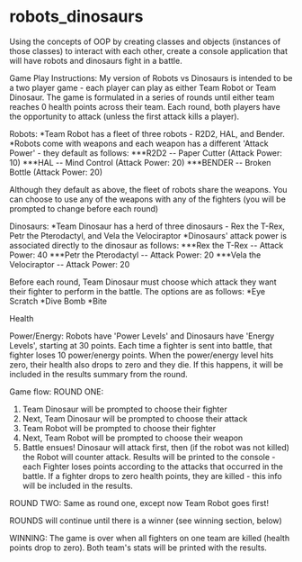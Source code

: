 # robots_dinosaurs
Using the concepts of OOP by creating classes and objects (instances of those classes) to interact with each other, create a console application that will have robots and dinosaurs fight in a battle.


Game Play Instructions:
My version of Robots vs Dinosaurs is intended to be a two player game - each player can play as either Team Robot or Team Dinosaur.
The game is formulated in a series of rounds until either team reaches 0 health points across their team.
Each round, both players have the opportunity to attack (unless the first attack kills a player).

Robots:
*Team Robot has a fleet of three robots - R2D2, HAL, and Bender.
*Robots come with weapons and each weapon has a different 'Attack Power' - they default as follows:
***R2D2 -- Paper Cutter (Attack Power: 10)
***HAL -- Mind Control (Attack Power: 20)
***BENDER -- Broken Bottle (Attack Power: 20)

Although they default as above, the fleet of robots share the weapons. You can choose to use any of the weapons with any of the fighters (you will be prompted to change before each round)

Dinosaurs:
*Team Dinosaur has a herd of three dinosaurs - Rex the T-Rex, Petr the Pterodactyl, and Vela the Velociraptor
*Dinosaurs' attack power is associated directly to the dinosaur as follows:
***Rex the T-Rex -- Attack Power: 40
***Petr the Pterodactyl -- Attack Power: 20
***Vela the Velociraptor -- Attack Power: 20

Before each round, Team Dinosaur must choose which attack they want their fighter to perform in the battle. The options are as follows:
*Eye Scratch
*Dive Bomb
*Bite

Health

Power/Energy:
Robots have 'Power Levels' and Dinosaurs have 'Energy Levels', starting at 30 points. Each time a fighter is sent into battle, that fighter loses 10 power/energy points. When the power/energy level hits zero, their health also drops to zero and they die. If this happens, it will be included in the results summary from the round. 

Game flow: 
ROUND ONE:
1. Team Dinosaur will be prompted to choose their fighter
2. Next, Team Dinosaur will be prompted to choose their attack
3. Team Robot will be prompted to choose their fighter
4. Next, Team Robot will be prompted to choose their weapon
4. Battle ensues! Dinosaur will attack first, then (if the robot was not killed) the Robot will counter attack. Results will be printed to the console - each Fighter loses points according to the attacks that occurred in the battle. If a fighter drops to zero health points, they are killed - this info will be included in the results.

ROUND TWO:
Same as round one, except now Team Robot goes first!

ROUNDS will continue until there is a winner (see winning section, below)

WINNING:
The game is over when all fighters on one team are killed (health points drop to zero). Both team's stats will be printed with the results.